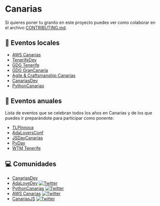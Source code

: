 # Canarias

Si quieres poner tu granito en este proyecto puedes ver como colaborar en el archivo [CONTRIBUTING.md](CONTRIBUTING.md).

## :loudspeaker: Eventos locales
* [AWS Canarias](https://www.meetup.com/es-ES/AWS-Canarias-Meetup/)
* [TenerifeDev](https://www.meetup.com/es-ES/TenerifeDev/)
* [GDG Tenerife](https://www.meetup.com/es-ES/GDG-Tenerife/)
* [GDG GranCanaria](https://www.meetup.com/es-ES/gdg-grancanaria/)
* [Agile & Craftsmanship Canarias](https://www.meetup.com/es-ES/Agile-Canarias/)
* [CanariasDev](https://www.meetup.com/es-ES/Canarias-dev/)
* [PythonCanarias](https://pythoncanarias.es/events/)

## :calendar: Eventos anuales

Lista de eventos que se celebran todos los años en Canarias y de los que puedes ir preparándote para participar como ponente:

* [TLPInnova](https://tlp-tenerife.com/tlpinnova/)
* [AdaLoversConf](http://adaloversconf.es)
* [JSDayCanarias](https://jsdaycanarias.com/)
* [PyDay](pycan.es/pyday)
* [WTM Tenerife](http://cryptull.webs.ull.es/WTMTenerife2019/)

## :computer: Comunidades
[1]:https://twitter.com/adalovedev
[2]:https://twitter.com/pythoncanarias
[3]:https://twitter.com/awscanarias
[4]:https://twitter.com/canariasjs
[1.1]:http://i.imgur.com/wWzX9uB.png

* [CanariasDev](https://canarias-dev.github.io/) 
* [AdaLoveDev](http://adalovedev.es) [![Twitter][1.1]][1]
* [PythonCanarias](https://pythoncanarias.es) [![Twitter][1.1]][2]
* [AWS Canarias](https://www.awscanarias.com/) [![Twitter][1.1]][3]
* [CanariasJS](https://canariasjs.com/) [![Twitter][1.1]][4]
